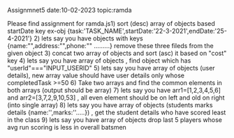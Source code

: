 Assignmnet5  date:10-02-2023   topic:ramda


Please find assignment for ramda.js1) sort (desc) array of objects based startDate key ex-obj {task:'TASK_NAME',startDate:'22-3-2021',endDate:'25-4-2021'}
2) lets say you have objects with keys {name:"",address:"",phone:"" .........} remove these three fileds from the given object
3) concat two array of objects and sort (asc) it based on "cost" key
4) lets say you have array of objects , find object which has "userId"==="INPUT_USERID"
5) lets say you have array of objects (user details), new array value should have user details only whose completedTask >=50
6) Take two arrays and find the common elements in both arrays (output should be array)
7) lets say you have arr1=[1,2,3,4,5,6] and arr2=[3,7,2,9,10,53] , all even element should be on left and old on right (into single array)
8) lets say you have array of objects (students marks details {name:'',marks:''.....}) , get the student details who have scored least in the class
9) lets say you have array of objects drop last 5 players whose avg run scoring is less in overall batsmen